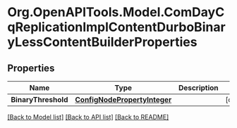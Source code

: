 # Org.OpenAPITools.Model.ComDayCqReplicationImplContentDurboBinaryLessContentBuilderProperties
## Properties

Name | Type | Description | Notes
------------ | ------------- | ------------- | -------------
**BinaryThreshold** | [**ConfigNodePropertyInteger**](ConfigNodePropertyInteger.md) |  | [optional] 

[[Back to Model list]](../README.md#documentation-for-models) [[Back to API list]](../README.md#documentation-for-api-endpoints) [[Back to README]](../README.md)

